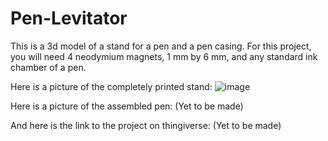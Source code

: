 # Pen-Levitator
This is a 3d model of a stand for a pen and a pen casing. For this project, you will need 4 neodymium magnets, 1 mm by 6 mm, and any standard ink chamber of a pen.

Here is a picture of the completely printed stand:
![image](https://github.com/user-attachments/assets/49dc3419-40ca-4119-99a2-7d0baf42df4c)

Here is a picture of the assembled pen:
(Yet to be made)

And here is the link to the project on thingiverse:
(Yet to be made)
